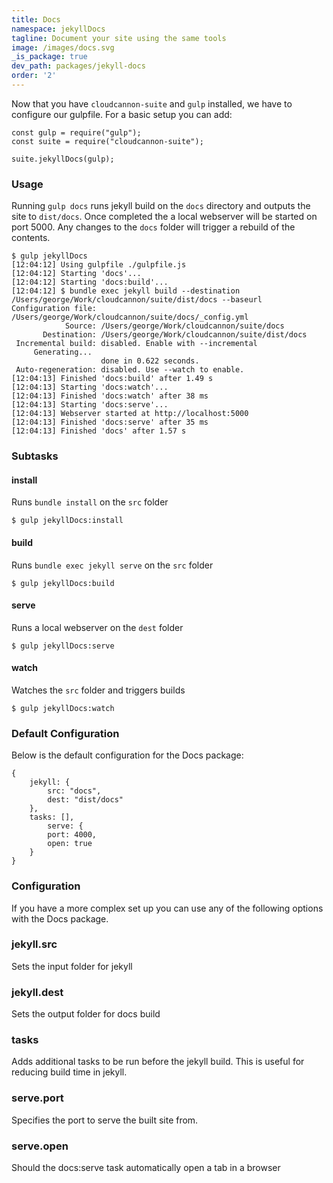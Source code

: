 ```yaml
---
title: Docs
namespace: jekyllDocs
tagline: Document your site using the same tools
image: /images/docs.svg
_is_package: true
dev_path: packages/jekyll-docs
order: '2'
---
```


Now that you have `cloudcannon-suite` and `gulp` installed, we have to configure our gulpfile. For a basic setup you can add:

```
const gulp = require("gulp");
const suite = require("cloudcannon-suite");

suite.jekyllDocs(gulp);
```

### Usage

Running `gulp docs` runs jekyll build on the `docs` directory and outputs the site to `dist/docs`. Once completed the a local webserver will be started on port 5000. Any changes to the `docs` folder will trigger a rebuild of the contents.

```
$ gulp jekyllDocs
[12:04:12] Using gulpfile ./gulpfile.js
[12:04:12] Starting 'docs'...
[12:04:12] Starting 'docs:build'...
[12:04:12] $ bundle exec jekyll build --destination /Users/george/Work/cloudcannon/suite/dist/docs --baseurl
Configuration file: /Users/george/Work/cloudcannon/suite/docs/_config.yml
            Source: /Users/george/Work/cloudcannon/suite/docs
       Destination: /Users/george/Work/cloudcannon/suite/dist/docs
 Incremental build: disabled. Enable with --incremental
     Generating...
                    done in 0.622 seconds.
 Auto-regeneration: disabled. Use --watch to enable.
[12:04:13] Finished 'docs:build' after 1.49 s
[12:04:13] Starting 'docs:watch'...
[12:04:13] Finished 'docs:watch' after 38 ms
[12:04:13] Starting 'docs:serve'...
[12:04:13] Webserver started at http://localhost:5000
[12:04:13] Finished 'docs:serve' after 35 ms
[12:04:13] Finished 'docs' after 1.57 s
```

### Subtasks

#### install

Runs `bundle install` on the `src` folder

```
$ gulp jekyllDocs:install
```

#### build

Runs `bundle exec jekyll serve` on the `src` folder

```
$ gulp jekyllDocs:build
```

#### serve

Runs a local webserver on the `dest` folder

```
$ gulp jekyllDocs:serve
```

#### watch

Watches the `src` folder and triggers builds

```
$ gulp jekyllDocs:watch
```

### Default Configuration

Below is the default configuration for the Docs package:

```
{
    jekyll: {
        src: "docs",
        dest: "dist/docs"
    },
    tasks: [],
        serve: {
        port: 4000,
        open: true
    }
}
```

### Configuration

If you have a more complex set up you can use any of the following options with the Docs package.

### jekyll.src

Sets the input folder for jekyll

### jekyll.dest

Sets the output folder for docs build

### tasks

Adds additional tasks to be run before the jekyll build. This is useful for reducing build time in jekyll.

### serve.port

Specifies the port to serve the built site from.

### serve.open

Should the docs:serve task automatically open a tab in a browser

&nbsp;